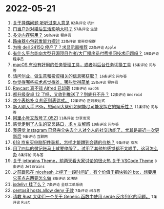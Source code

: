 # 2022-05-21

1. [关于择偶问题 听听过来人意见](https://www.v2ex.com/t/854300) `82条评论` `杭州`
1. [门当户对对婚后生活影响大吗？](https://www.v2ex.com/t/854309) `57条评论` `生活`
1. [多少内存够用？](https://www.v2ex.com/t/854340) `50条评论` `程序员`
1. [路由器小包转发能力探讨](https://www.v2ex.com/t/854303) `32条评论` `宽带症候群`
1. [为啥 dell 2415Q 停产了？求显示器推荐](https://www.v2ex.com/t/854302) `22条评论` `Apple`
1. [有什么平台能向大型开源项目作者/大厂程序员付费提问技术问题吗？](https://www.v2ex.com/t/854323) `19条评论` `程序员`
1. [macOS 有没有好用的任务管理工具，或者叫后台任务切换工具](https://www.v2ex.com/t/854301) `16条评论` `问与答`
1. [请问创业、做生意和投资相关的信息哪获取？](https://www.v2ex.com/t/854313) `16条评论` `问与答`
1. [你觉得哪些技术点觉得难，哪些觉得简单](https://www.v2ex.com/t/854363) `15条评论` `程序员`
1. [Raycast 真不错 Alfred 已卸载](https://www.v2ex.com/t/854364) `12条评论` `macOS`
1. [都升级安卓 12 了吗，又收到推送了？到底升不升？](https://www.v2ex.com/t/854327) `12条评论` `Android`
1. [求个表格补 0 的正则表达式。](https://www.v2ex.com/t/854296) `12条评论` `正则表达式`
1. [新人刚入手 PS5，想问问大佬们如何能尽可能发挥它的娱乐性？](https://www.v2ex.com/t/854344) `11条评论` `问与答`
1. [阿里小号又放号了 0521](https://www.v2ex.com/t/854311) `11条评论` `分享发现`
1. [感觉走到了人生的交叉路口，求 v 友解惑](https://www.v2ex.com/t/854358) `10条评论` `问与答`
1. [我感觉 instagram 已经完全失去个人对个人的社交功能了，尤其是最近一次更新后](https://www.v2ex.com/t/854355) `9条评论` `互联网`
1. [618 京东买电脑配件装机，怎样才能蹲到合适的价格？](https://www.v2ex.com/t/854312) `9条评论` `京东`
1. [用了四年的微记账马上就要停服了，试用了其他的感觉都不太顺手，这可怎么办](https://www.v2ex.com/t/854356) `8条评论` `问与答`
1. [关于 jetbrains Theme，前两天看大家讨论的很火热 关于 VSCode Theme](https://www.v2ex.com/t/854345) `8条评论` `JetBrains`
1. [之前跟风在 nicehash 上挖了一段时间矿，有个价值千把块钱的 btc，想要用它买点东西要怎么做](https://www.v2ex.com/t/854338) `8条评论` `区块链`
1. [jsdelivr 挂了么？](https://www.v2ex.com/t/854324) `7条评论` `全球工单系统`
1. [centos8 hosts.allow deny 无效](https://www.v2ex.com/t/854322) `7条评论` `问与答`
1. [请教 Rust 大佬们一个关于 Generic 函数中使用 serde 反序列化的问题。](https://www.v2ex.com/t/854315) `7条评论` `Rust`
